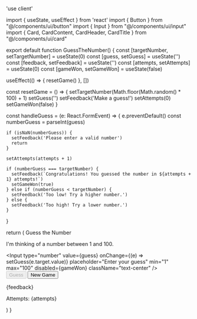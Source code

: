 'use client'

import { useState, useEffect } from 'react'
import { Button } from "@/components/ui/button"
import { Input } from "@/components/ui/input"
import { Card, CardContent, CardHeader, CardTitle } from "@/components/ui/card"

export default function GuessTheNumber() {
  const [targetNumber, setTargetNumber] = useState(0)
  const [guess, setGuess] = useState('')
  const [feedback, setFeedback] = useState('')
  const [attempts, setAttempts] = useState(0)
  const [gameWon, setGameWon] = useState(false)

  useEffect(() => {
    resetGame()
  }, [])

  const resetGame = () => {
    setTargetNumber(Math.floor(Math.random() * 100) + 1)
    setGuess('')
    setFeedback('Make a guess!')
    setAttempts(0)
    setGameWon(false)
  }

  const handleGuess = (e: React.FormEvent) => {
    e.preventDefault()
    const numberGuess = parseInt(guess)

    if (isNaN(numberGuess)) {
      setFeedback('Please enter a valid number')
      return
    }

    setAttempts(attempts + 1)

    if (numberGuess === targetNumber) {
      setFeedback(`Congratulations! You guessed the number in ${attempts + 1} attempts!`)
      setGameWon(true)
    } else if (numberGuess < targetNumber) {
      setFeedback('Too low! Try a higher number.')
    } else {
      setFeedback('Too high! Try a lower number.')
    }
  }

  return (
    <Card className="w-full max-w-md mx-auto">
      <CardHeader>
        <CardTitle className="text-2xl font-bold text-center">Guess the Number</CardTitle>
      </CardHeader>
      <CardContent>
        <p className="text-center mb-4">I'm thinking of a number between 1 and 100.</p>
        <form onSubmit={handleGuess} className="space-y-4">
          <Input
            type="number"
            value={guess}
            onChange={(e) => setGuess(e.target.value)}
            placeholder="Enter your guess"
            min="1"
            max="100"
            disabled={gameWon}
            className="text-center"
          />
          <div className="flex justify-center space-x-2">
            <Button type="submit" disabled={gameWon}>
              Guess
            </Button>
            <Button type="button" onClick={resetGame} variant="outline">
              New Game
            </Button>
          </div>
        </form>
        <p className="mt-4 text-center font-semibold">{feedback}</p>
        <p className="mt-2 text-center">Attempts: {attempts}</p>
      </CardContent>
    </Card>
  )
}

